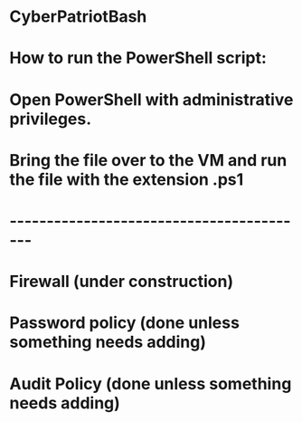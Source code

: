 # CyberPatriotBash
# How to run the PowerShell script:
# Open PowerShell with administrative privileges.
# Bring the file over to the VM and run the file with the extension .ps1
# -----------------------------------------
# Firewall (under construction)
# Password policy (done unless something needs adding)
# Audit Policy (done unless something needs adding)
